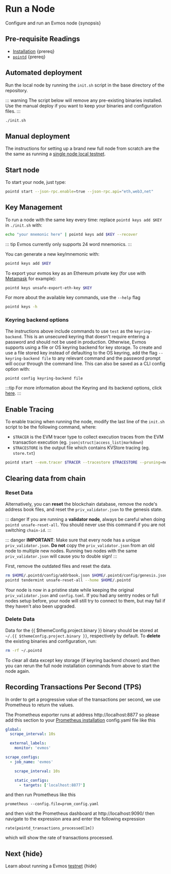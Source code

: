 <!--
order: 4
-->

# Run a Node

Configure and run an Evmos node {synopsis}

## Pre-requisite Readings

- [Installation](./installation.md) {prereq}
- [`pointd`](./binary.md) {prereq}

## Automated deployment

Run the local node by running the `init.sh` script in the base directory of the repository.

::: warning
The script below will remove any pre-existing binaries installed. Use the manual deploy if you want
to keep your binaries and configuration files.
:::

```bash
./init.sh
```

## Manual deployment

The instructions for setting up a brand new full node from scratch are the the same as running a
[single node local testnet](./../../developers/localnet/single_node.md#manual-localnet).

## Start node

To start your node, just type:

```bash
pointd start --json-rpc.enable=true --json-rpc.api="eth,web3,net"
```

## Key Management

To run a node with the same key every time: replace `pointd keys add $KEY` in `./init.sh` with:

```bash
echo "your mnemonic here" | pointd keys add $KEY --recover
```

::: tip
Evmos currently only supports 24 word mnemonics.
:::

You can generate a new key/mnemonic with:

```bash
pointd keys add $KEY
```

To export your evmos key as an Ethereum private key (for use with [Metamask](./../../users/wallets/metamask.md) for example):

```bash
pointd keys unsafe-export-eth-key $KEY
```

For more about the available key commands, use the `--help` flag

```bash
pointd keys -h
```

### Keyring backend options

The instructions above include commands to use `test` as the `keyring-backend`. This is an unsecured
keyring that doesn't require entering a password and should not be used in production. Otherwise,
Evmos supports using a file or OS keyring backend for key storage. To create and use a file
stored key instead of defaulting to the OS keyring, add the flag `--keyring-backend file` to any
relevant command and the password prompt will occur through the command line. This can also be saved
as a CLI config option with:

```bash
pointd config keyring-backend file
```

:::tip
For more information about the Keyring and its backend options, click [here](./../../users/keys/keyring.md).
:::

## Enable Tracing

 To enable tracing when running the node, modify the last line of the `init.sh` script to be the following command, where:

- `$TRACER` is the EVM tracer type to collect execution traces from the EVM transaction execution (eg. `json|struct|access_list|markdown`)
- `$TRACESTORE` is the output file which contains KVStore tracing (eg. `store.txt`)

```bash
pointd start --evm.tracer $TRACER --tracestore $TRACESTORE --pruning=nothing $TRACE --log_level $LOGLEVEL --minimum-gas-prices=0.0001apoint --json-rpc.api eth,txpool,personal,net,debug,web3
```

## Clearing data from chain

### Reset Data

Alternatively, you can **reset** the blockchain database, remove the node's address book files, and reset the `priv_validator.json` to the genesis state.

::: danger
If you are running a **validator node**, always be careful when doing `pointd unsafe-reset-all`. You should never use this command if you are not switching `chain-id`.
:::

::: danger
**IMPORTANT**: Make sure that every node has a unique `priv_validator.json`. **Do not** copy the `priv_validator.json` from an old node to multiple new nodes. Running two nodes with the same `priv_validator.json` will cause you to double sign!
:::

First, remove the outdated files and reset the data.

```bash
rm $HOME/.pointd/config/addrbook.json $HOME/.pointd/config/genesis.json
pointd tendermint unsafe-reset-all --home $HOME/.pointd
```

Your node is now in a pristine state while keeping the original `priv_validator.json` and `config.toml`. If you had any sentry nodes or full nodes setup before, your node will still try to connect to them, but may fail if they haven't also been upgraded.

### Delete Data

Data for the {{ $themeConfig.project.binary }} binary should be stored at `~/.{{ $themeConfig.project.binary }}`, respectively by default. To **delete** the existing binaries and configuration, run:

```bash
rm -rf ~/.pointd
```

To clear all data except key storage (if keyring backend chosen) and then you can rerun the full node installation commands from above to start the node again.

## Recording Transactions Per Second (TPS)

In order to get a progressive value of the transactions per second, we use Prometheus to return the values.
<!-- markdown-link-check-disable-next-line -->
The Prometheus exporter runs at address http://localhost:8877 so please add this
section to your [Prometheus installation](https://opencensus.io/codelabs/prometheus/#1) config.yaml file like this

```yaml
global:
  scrape_interval: 10s

  external_labels:
    monitor: 'evmos'

scrape_configs:
  - job_name: 'evmos'

    scrape_interval: 10s

    static_configs:
      - targets: ['localhost:8877']
```

and then run Prometheus like this

```shell
prometheus --config.file=prom_config.yaml
```

<!-- markdown-link-check-disable-next-line -->
and then visit the Prometheus dashboard at http://localhost:9090/ then navigate to the expression area and enter the following expression

```shell
rate(pointd_transactions_processed[1m])
```

which will show the rate of transactions processed.

## Next {hide}

Learn about running a Evmos [testnet](./../testnet.md) {hide}
